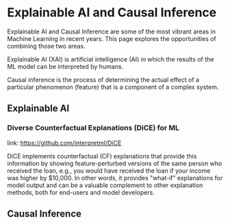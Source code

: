 # Explainable AI and Causal Inference
Explainable AI and Causal Inference are some of the most vibrant areas in Machine Learning in recent years. This page explores the opportunities of combining those two areas.

Explainable AI (XAI) is artificial intelligence (AI) in which the results of the ML model can be interpreted by humans.

Causal inference is the process of determining the actual effect of a particular phenomenon (feature) that is a component of a complex system.

## Explainable AI 
### Diverse Counterfactual Explanations (DiCE) for ML
link: https://github.com/interpretml/DiCE

DiCE implements counterfactual (CF) explanations that provide this information by showing feature-perturbed versions of the same person who received the loan, e.g., you would have received the loan if your income was higher by $10,000. In other words, it provides "what-if" explanations for model output and can be a valuable complement to other explanation methods, both for end-users and model developers.


## Causal Inference
